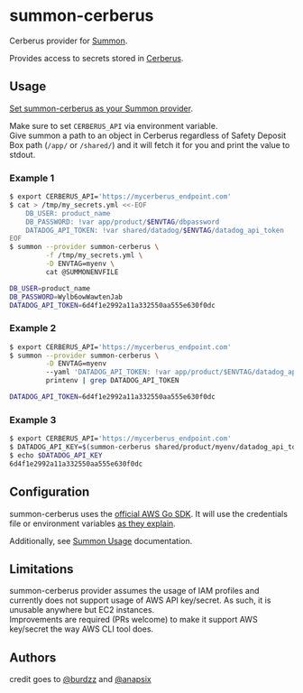 # summon-cerberus

Cerberus provider for [Summon](https://conjurinc.github.io/summon).

Provides access to secrets stored in [Cerberus](http://engineering.nike.com/cerberus/).

## Usage

[Set summon-cerberus as your Summon provider](https://github.com/conjurinc/summon#flags).

Make sure to set `CERBERUS_API` via environment variable.  
Give summon a path to an object in Cerberus regardless of Safety Deposit Box path (`/app/` or `/shared/`) and it will fetch it for you and
print the value to stdout.

### Example 1
```bash
$ export CERBERUS_API='https://mycerberus_endpoint.com'
$ cat > /tmp/my_secrets.yml <<-EOF
	DB_USER: product_name
	DB_PASSWORD: !var app/product/$ENVTAG/dbpassword
	DATADOG_API_TOKEN: !var shared/datadog/$ENVTAG/datadog_api_token
EOF
$ summon --provider summon-cerberus \
         -f /tmp/my_secrets.yml \
         -D ENVTAG=myenv \
         cat @SUMMONENVFILE

DB_USER=product_name
DB_PASSWORD=Wylb6owWawtenJab
DATADOG_API_TOKEN=6d4f1e2992a11a332550aa555e630f0dc
```

### Example 2
```bash
$ export CERBERUS_API='https://mycerberus_endpoint.com'
$ summon --provider summon-cerberus \
         -D ENVTAG=myenv
         --yaml 'DATADOG_API_TOKEN: !var app/product/$ENVTAG/datadog_api_token' \
         printenv | grep DATADOG_API_TOKEN

DATADOG_API_TOKEN=6d4f1e2992a11a332550aa555e630f0dc
```

### Example 3
```bash
$ export CERBERUS_API='https://mycerberus_endpoint.com'
$ DATADOG_API_KEY=$(summon-cerberus shared/product/myenv/datadog_api_token)
$ echo $DATADOG_API_KEY
6d4f1e2992a11a332550aa555e630f0dc
```

## Configuration

summon-cerberus uses the [official AWS Go SDK](https://github.com/aws/aws-sdk-go).
It will use the credentials file or environment variables [as they explain](https://github.com/aws/aws-sdk-go#configuring-credentials).

Additionally, see [Summon Usage](https://github.com/conjurinc/summon#usage) documentation.

## Limitations

summon-cerberus provider assumes the usage of IAM profiles and currently does not support usage of AWS API key/secret. As such, it is unusable anywhere but EC2 instances.  
Improvements are required (PRs welcome) to make it support AWS key/secret the way AWS CLI tool does.

## Authors
credit goes to [@burdzz](https://github.com/burdzz) and [@anapsix](https://github.com/anapsix)
